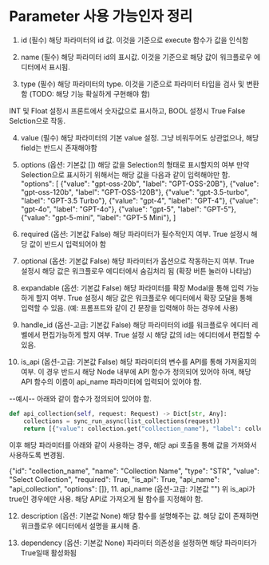 # Parameter 사용 가능인자 정리

1. id (필수)
해당 파라미터의 id 값. 이것을 기준으로 execute 함수가 값을 인식함

2. name (필수)
해당 파라미터 id의 표시값. 이것을 기준으로 해당 값이 워크플로우 에디터에서 표시됨.

3. type (필수)
해당 파라미터의 type. 이것을 기준으로 파라미터 타입을 검사 및 변환함 (TODO: 해당 기능 확실하게 구현해야 함)

INT 및 Float 설정시 프론트에서 숫자값으로 표시하고, BOOL 설정시 True False Selction으로 작동.

4. value (필수)
해당 파라미터의 기본 value 설정. 그냥 비워두어도 상관없으나, 해당 field는 반드시 존재해야함

5. options (옵션: 기본값 [])
해당 값을 Selection의 형태로 표시할지의 여부
만약 Selection으로 표시하기 위해서는 해당 값을 다음과 같이 입력해야만 함.
    "options": [
        {"value": "gpt-oss-20b", "label": "GPT-OSS-20B"},
        {"value": "gpt-oss-120b", "label": "GPT-OSS-120B"},
        {"value": "gpt-3.5-turbo", "label": "GPT-3.5 Turbo"},
        {"value": "gpt-4", "label": "GPT-4"},
        {"value": "gpt-4o", "label": "GPT-4o"},
        {"value": "gpt-5", "label": "GPT-5"},
        {"value": "gpt-5-mini", "label": "GPT-5 Mini"},
    ]

6. required (옵션: 기본값 False)
해당 파라미터가 필수적인지 여부. True 설정시 해당 값이 반드시 입력되어야 함

7. optional (옵션: 기본값 False)
해당 파라미터가 옵션으로 작동하는지 여부. True 설정시 해당 값은 워크플로우 에디터에서 숨김처리 됨 (확장 버튼 눌러야 나타남)

8. expandable (옵션: 기본값 False)
해당 파라미터를 확장 Modal을 통해 입력 가능하게 할지 여부. True 설정시 해당 값은 워크플로우 에디터에서 확장 모달을 통해 입력할 수 있음. (예: 프롬프트와 같이 긴 문장을 입력해야 하는 경우에 사용)

9. handle_id (옵션-고급: 기본값 False)
해당 파라미터의 id를 워크플로우 에디터 레벨에서 편집가능하게 할지 여부. True 설정 시 해당 값의 id는 에디터에서 편집할 수 있음.

10. is_api (옵션-고급: 기본값 False)
해당 파라미터의 변수를 API를 통해 가져올지의 여부. 이 경우 반드시 해당 Node 내부에 API 함수가 정의되어 있어야 하며, 해당 API 함수의 이름이 api_name 파라미터에 입력되어 있어야 함.

--예시--
아래와 같이 함수가 정의되어 있어야 함.

``` python
def api_collection(self, request: Request) -> Dict[str, Any]:
    collections = sync_run_async(list_collections(request))
    return [{"value": collection.get("collection_name"), "label": collection.get("collection_make_name")} for collection in collections]
```

이후 해당 파라미터를 아래와 같이 사용하는 경우, 해당 api 호출을 통해 값을 가져와서 사용하도록 변경됨.

{"id": "collection_name", "name": "Collection Name", "type": "STR", "value": "Select Collection", "required": True, "is_api": True, "api_name": "api_collection", "options": []},
11. api_name (옵션-고급: 기본값 "")
위 is_api가 true인 경우에만 사용. 해당 API로 가져오게 될 함수를 지정해야 함.

12. description (옵션: 기본값 None)
해당 함수를 설명해주는 값.
해당 값이 존재하면 워크플로우 에디터에서 설명을 표시해 줌.

13. dependency (옵션: 기본값 None)
파라미터 의존성을 설정하면 해당 파라미터가 True일때 활성화됨
